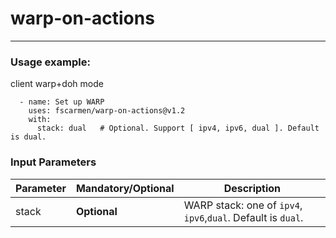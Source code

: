 # warp-on-actions

* * *

### Usage example:
client warp+doh mode
```
  - name: Set up WARP
    uses: fscarmen/warp-on-actions@v1.2
    with:
      stack: dual   # Optional. Support [ ipv4, ipv6, dual ]. Default is dual.
```

### Input Parameters

| Parameter | **Mandatory**/**Optional** | Description |
| --------- | -------- | ----------- |
| stack | **Optional** | WARP stack: one of `ipv4`, `ipv6`,`dual`. Default is `dual`. |